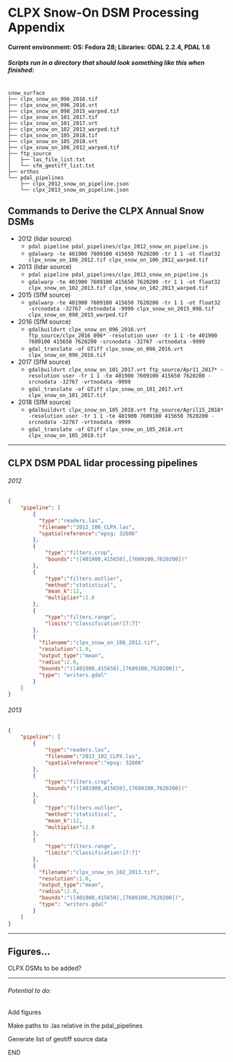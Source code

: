 # CLPX Snow-On DSM Processing Appendix
#### Current environment: OS: Fedora 28; Libraries: GDAL 2.2.4, PDAL 1.6
##### Scripts run in a directory that should look something like this when finished:

<pre><code>
snow_surface
├── clpx_snow_on_096_2016.tif
├── clpx_snow_on_096_2016.vrt
├── clpx_snow_on_098_2015_warped.tif
├── clpx_snow_on_101_2017.tif
├── clpx_snow_on_101_2017.vrt
├── clpx_snow_on_102_2013_warped.tif
├── clpx_snow_on_105_2018.tif
├── clpx_snow_on_105_2018.vrt
├── clpx_snow_on_106_2012_warped.tif
├── ftp_source
│   ├── las_file_list.txt
│   └── sfm_geotiff_list.txt
├── orthos
└── pdal_pipelines
    ├── clpx_2012_snow_on_pipeline.json
    └── clpx_2013_snow_on_pipeline.json
</code></pre>

<div style="page-break-after: always;"></div>

## Commands to Derive the CLPX Annual Snow DSMs

  - 2012 (lidar source)
    - `pdal pipeline pdal_pipelines/clpx_2012_snow_on_pipeline.js`
    - `gdalwarp -te 401900 7609100 415650 7620200 -tr 1 1 -ot float32 clpx_snow_on_106_2012.tif clpx_snow_on_106_2012_warped.tif`
  - 2013 (lidar source)
    - `pdal pipeline pdal_pipelines/clpx_2013_snow_on_pipeline.js`
    - `gdalwarp -te 401900 7609100 415650 7620200 -tr 1 1 -ot float32 clpx_snow_on_102_2013.tif clpx_snow_on_102_2013_warped.tif`
  - 2015 (SfM source)
    - `gdalwarp -te 401900 7609100 415650 7620200 -tr 1 1 -ot float32 -srcnodata -32767 -dstnodata -9999 clpx_snow_on_2015_098.tif clpx_snow_on_098_2015_warped.tif`
  - 2016 (SfM source)
    - `gdalbuildvrt clpx_snow_on_096_2016.vrt ftp_source/clpx_2016_096* -resolution user -tr 1 1 -te 401900 7609100 415650 7620200 -srcnodata -32767 -vrtnodata -9999`
    - `gdal_translate -of GTiff clpx_snow_on_096_2016.vrt clpx_snow_on_096_2016.tif`
  - 2017 (SfM source)
    - `gdalbuildvrt clpx_snow_on_101_2017.vrt ftp_source/Apr11_2017* -resolution user -tr 1 1 -te 401900 7609100 415650 7620200 -srcnodata -32767 -vrtnodata -9999`
    - `gdal_translate -of GTiff clpx_snow_on_101_2017.vrt clpx_snow_on_101_2017.tif`
  - 2018 (SfM source)
    - `gdalbuildvrt clpx_snow_on_105_2018.vrt ftp_source/April15_2018* -resolution user -tr 1 1 -te 401900 7609100 415650 7620200 -srcnodata -32767 -vrtnodata -9999`
    - `gdal_translate -of GTiff clpx_snow_on_105_2018.vrt clpx_snow_on_105_2018.tif`

***
<div style="page-break-after: always;"></div>

## CLPX DSM PDAL lidar processing pipelines
###### 2012
```json
{
    "pipeline": [
        {
          "type":"readers.las",
          "filename":"2012_106_CLPX.las",
          "spatialreference":"epsg: 32606"
        },
        {
            "type":"filters.crop",
            "bounds":"([401900,415650],[7609100,7620200])"
        },
        {
            "type":"filters.outlier",
            "method":"statistical",
            "mean_k":12,
            "multiplier":2.0
        },
        {
            "type":"filters.range",
            "limits":"Classification![7:7]"
        },
        {
          "filename":"clpx_snow_on_106_2012.tif",
          "resolution":1.0,
          "output_type":"mean",
          "radius":2.0,
          "bounds":"([401900,415650],[7609100,7620200])",
          "type": "writers.gdal"
        }
    ]
}
```
<div style="page-break-after: always;"></div>

###### 2013

```json
{
    "pipeline": [
        {
            "type":"readers.las",
            "filename":"2013_102_CLPX.las",
            "spatialreference":"epsg: 32606"
        },
        {
            "type":"filters.crop",
            "bounds":"([401900,415650],[7609100,7620200])"
        },
        {
            "type":"filters.outlier",
            "method":"statistical",
            "mean_k":12,
            "multiplier":2.0
        },
        {
            "type":"filters.range",
            "limits":"Classification![7:7]"
        },
        {
          "filename":"clpx_snow_on_102_2013.tif",
          "resolution":1.0,
          "output_type":"mean",
          "radius":2.0,
          "bounds":"([401900,415650],[7609100,7620200])",
          "type": "writers.gdal"
        }
    ]
}
```
<div style="page-break-after: always;"></div>

***

## Figures...

CLPX DSMs to be added?

***
<div style="page-break-after: always;"></div>

###### Potential to do:

Add figures

Make paths to .las relative in the pdal_pipelines

Generate list of geotiff source data

END
